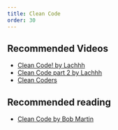 ```yaml
---
title: Clean Code
order: 30
---
```


## Recommended Videos

* [Clean Code! by Lachhh](https://www.youtube.com/watch?v=4LUNr4AeLZM)
* [Clean Code part 2 by Lachhh](https://www.youtube.com/watch?v=HNVJSGYUIjc)
* [Clean Coders](https://cleancoders.com/)

## Recommended reading

* [Clean Code by Bob Martin](http://www.amazon.com/Clean-Code-Handbook-Software-Craftsmanship/dp/0132350882)